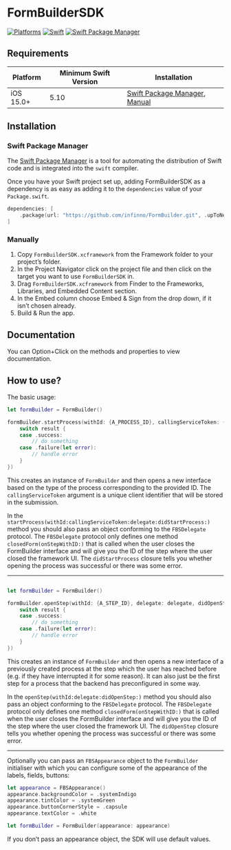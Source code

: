 # FormBuilderSDK

[![Platforms](https://img.shields.io/badge/Platforms-iOS-yellowgreen?style=flat)](https://img.shields.io/badge/Platforms-iOS-Green?style=flat)
[![Swift](https://img.shields.io/badge/Swift-5.10-orange?style=flat)](https://img.shields.io/badge/Swift-5.10-Orange?style=flat)
[![Swift Package Manager](https://img.shields.io/badge/Swift_Package_Manager-compatible-orange?style=flat)](https://img.shields.io/badge/Swift_Package_Manager-compatible-orange?style=flat)

## Requirements
| Platform | Minimum Swift Version | Installation |
| --- | --- | --- |
| iOS 15.0+ | 5.10 | [Swift Package Manager](#swift-package-manager), [Manual](#manually) |

## Installation

### Swift Package Manager

The [Swift Package Manager](https://swift.org/package-manager/) is a tool for automating the distribution of Swift code and is integrated into the `swift` compiler. 

Once you have your Swift project set up, adding FormBuilderSDK as a dependency is as easy as adding it to the `dependencies` value of your `Package.swift`.

```swift
dependencies: [
	.package(url: "https://github.com/infinno/FormBuilder.git", .upToNextMajor(from: "1.0.0"))
]
```

### Manually

1. Copy `FormBuilderSDK.xcframework` from the Framework folder to your project’s folder. 
2. In the Project Navigator click on the project file and then click on the target you want to use `FormBuilderSDK` in.
3. Drag `FormBuilderSDK.xcframework` from Finder to the Frameworks, Libraries, and Embedded Content section.
4. In the Embed column choose Embed & Sign from the drop down, if it isn’t chosen already.
5. Build & Run the app.

## Documentation
You can Option+Click on the methods and properties to view documentation.

## How to use?

The basic usage:

```swift
let formBuilder = FormBuilder()

formBuilder.startProcess(withId: {A_PROCESS_ID}, callingServiceToken: {TOKEN}, delegate: delegate, didStartProcess: { result in
	switch result {
	case .success:
		// do something
	case .failure(let error):
		// handle error
	}
})
```

This creates an instance of `FormBuilder` and then opens a new interface based on the type of the process corresponding to the provided ID. The `callingServiceToken` argument is a unique client identifier that will be stored in the submission.

In the `startProcess(withId:callingServiceToken:delegate:didStartProcess:)` method you should also pass an object conforming to the `FBSDelegate` protocol. The `FBSDelegate` protocol only defines one method `closedForm(onStepWithID:)` that is called when the user closes the FormBuilder interface and will give you the ID of the step where the user closed the framework UI.
The `didStartProcess` closure tells you whether opening the process was successful or there was some error.

---

```swift

let formBuilder = FormBuilder()

formBuilder.openStep(withId: {A_STEP_ID}, delegate: delegate, didOpenStep: { result in
	switch result {
	case .success:
		// do something
	case .failure(let error):
		// handle error
	}
})
```

This creates an instance of `FormBuilder` and then opens a new interface of a previously created process at the step which the user has reached before (e.g. if they have interrupted it for some reason). It can also just be the first step for a process that the backend has preconfigured in some way.

 In the `openStep(withId:delegate:didOpenStep:)` method you should also pass an object conforming to the `FBSDelegate` protocol. The `FBSDelegate` protocol only defines one method `closedForm(onStepWithID:)` that is called when the user closes the FormBuilder interface and will give you the ID of the step where the user closed the framework UI.
The `didOpenStep` closure tells you whether opening the process was successful or there was some error.

---

Optionally you can pass an `FBSAppearance` object to the `FormBuilder` initialiser with which you can configure some of the appearance of the labels, fields, buttons:

```swift
let appearance = FBSAppearance()
appearance.backgroundColor = .systemIndigo
appearance.tintColor = .systemGreen
appearance.buttonCornerStyle = .capsule
appearance.textColor = .white

let formBuilder = FormBuilder(appearance: appearance)
```

If you don’t pass an appearance object, the SDK will use default values.
